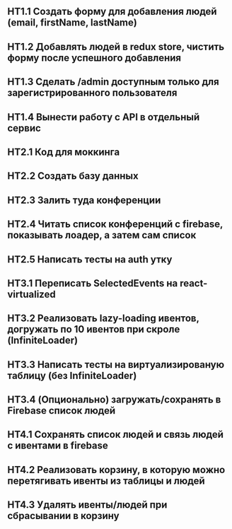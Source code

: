 ## HT1.1 Создать форму для добавления людей (email, firstName, lastName)
## HT1.2 Добавлять людей в redux store, чистить форму после успешного добавления
## HT1.3 Сделать /admin доступным только для зарегистрированного пользователя
## HT1.4 Вынести работу с API в отдельный сервис

## HT2.1 Код для моккинга
## HT2.2 Создать базу данных
## HT2.3 Залить туда конференции
## HT2.4 Читать список конференций с firebase, показывать лоадер, а затем сам список
## HT2.5 Написать тесты на auth утку

## HT3.1 Переписать SelectedEvents на react-virtualized
## HT3.2 Реализовать lazy-loading ивентов, догружать по 10 ивентов при скроле (InfiniteLoader)
## HT3.3 Написать тесты на виртуализированую таблицу (без InfiniteLoader)
## HT3.4 (Опционально) загружать/сохранять в Firebase список людей

## HT4.1 Сохранять список людей и связь людей с ивентами в firebase
## HT4.2 Реализовать корзину, в которую можно перетягивать ивенты из таблицы и людей
## HT4.3 Удалять ивенты/людей при сбрасывании в корзину